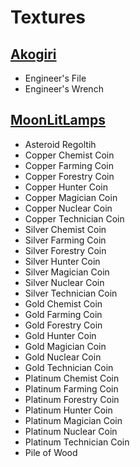 # Textures
## [Akogiri](https://www.deviantart.com/sushiki-san)
- Engineer's File
- Engineer's Wrench

## [MoonLitLamps](https://twitter.com/MasalpRats?s=09)
- Asteroid Regoltih
- Copper Chemist Coin
- Copper Farming Coin
- Copper Forestry Coin
- Copper Hunter Coin
- Copper Magician Coin
- Copper Nuclear Coin
- Copper Technician Coin
- Silver Chemist Coin
- Silver Farming Coin
- Silver Forestry Coin
- Silver Hunter Coin
- Silver Magician Coin
- Silver Nuclear Coin
- Silver Technician Coin
- Gold Chemist Coin
- Gold Farming Coin
- Gold Forestry Coin
- Gold Hunter Coin
- Gold Magician Coin
- Gold Nuclear Coin
- Gold Technician Coin
- Platinum Chemist Coin
- Platinum Farming Coin
- Platinum Forestry Coin
- Platinum Hunter Coin
- Platinum Magician Coin
- Platinum Nuclear Coin
- Platinum Technician Coin
- Pile of Wood
